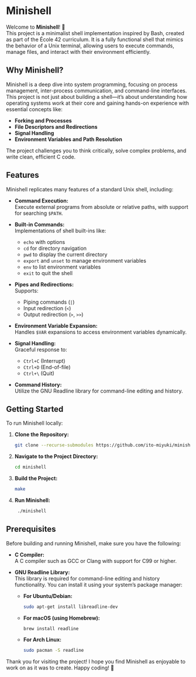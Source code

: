 # Minishell

Welcome to **Minishell**! 🐚  
This project is a minimalist shell implementation inspired by Bash, created as part of the École 42 curriculum. It is a fully functional shell that mimics the behavior of a Unix terminal, allowing users to execute commands, manage files, and interact with their environment efficiently.

## Why Minishell?

Minishell is a deep dive into system programming, focusing on process management, inter-process communication, and command-line interfaces. This project is not just about building a shell—it’s about understanding how operating systems work at their core and gaining hands-on experience with essential concepts like:

- **Forking and Processes**
- **File Descriptors and Redirections**
- **Signal Handling**
- **Environment Variables and Path Resolution**

The project challenges you to think critically, solve complex problems, and write clean, efficient C code.

## Features

Minishell replicates many features of a standard Unix shell, including:

- **Command Execution:**  
  Execute external programs from absolute or relative paths, with support for searching `$PATH`.

- **Built-in Commands:**  
  Implementations of shell built-ins like:
  - `echo` with options
  - `cd` for directory navigation
  - `pwd` to display the current directory
  - `export` and `unset` to manage environment variables
  - `env` to list environment variables
  - `exit` to quit the shell

- **Pipes and Redirections:**  
  Supports:
  - Piping commands (`|`)
  - Input redirection (`<`)
  - Output redirection (`>`, `>>`)

- **Environment Variable Expansion:**  
  Handles `$VAR` expansions to access environment variables dynamically.

- **Signal Handling:**  
  Graceful response to:
  - `Ctrl+C` (Interrupt)
  - `Ctrl+D` (End-of-file)
  - `Ctrl+\` (Quit)

- **Command History:**  
  Utilize the GNU Readline library for command-line editing and history.

## Getting Started

To run Minishell locally:

1. **Clone the Repository:**
   ```bash
   git clone --recurse-submodules https://github.com/ito-miyuki/minishell.git
2. **Navigate to the Project Directory:**
   ```bash
   cd minishell
3. **Build the Project:**
   ```bash
   make
4. **Run Minishell:**
   ```bash
    ./minishell

## Prerequisites

Before building and running Minishell, make sure you have the following:

- **C Compiler:**  
  A C compiler such as GCC or Clang with support for C99 or higher.

- **GNU Readline Library:**  
  This library is required for command-line editing and history functionality. You can install it using your system’s package manager:

  - **For Ubuntu/Debian:**
    ```bash
    sudo apt-get install libreadline-dev
    ```
  - **For macOS (using Homebrew):**
    ```bash
    brew install readline
    ```
  - **For Arch Linux:**
    ```bash
    sudo pacman -S readline
    ```

Thank you for visiting the project! I hope you find Minishell as enjoyable to work on as it was to create. Happy coding! 🚀

